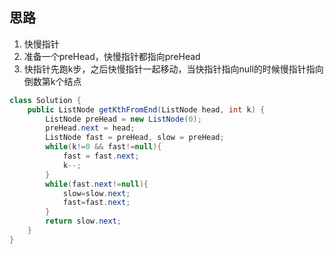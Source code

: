 ## 思路

1. 快慢指针
2. 准备一个preHead，快慢指针都指向preHead
3. 快指针先跑k步，之后快慢指针一起移动，当快指针指向null的时候慢指针指向倒数第k个结点

```java
class Solution {
    public ListNode getKthFromEnd(ListNode head, int k) {
        ListNode preHead = new ListNode(0);
        preHead.next = head;
        ListNode fast = preHead, slow = preHead;
        while(k!=0 && fast!=null){
            fast = fast.next;
            k--;
        }
        while(fast.next!=null){
            slow=slow.next;
            fast=fast.next;
        }
        return slow.next;
    }
}
```